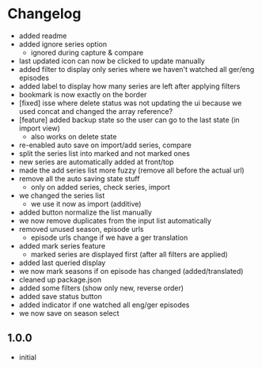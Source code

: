 # Changelog


- added readme
- added ignore series option
  - ignored during capture & compare
- last updated icon can now be clicked to update manually
- added filter to display only series where we haven't watched all ger/eng episodes
- added label to display how many series are left after applying filters
- bookmark is now exactly on the border
- [fixed] isse where delete status was not updating the ui because we used concat and changed the array reference?
- [feature] added backup state so the user can go to the last state (in import view)
  - also works on delete state
- re-enabled auto save on import/add series, compare
- split the series list into marked and not marked ones
- new series are automatically added at front/top
- made the add series list more fuzzy (remove all before the actual url)
- remove all the auto saving state stuff
  - only on added series, check series, import
- we changed the series list
  - we use it now as import (additive)
- added button normalize the list manually
- we now remove duplicates from the input list automatically
- removed unused season, episode urls
  - episode urls change if we have a ger translation
- added mark series feature
  - marked series are displayed first (after all filters are applied)
- added last queried display
- we now mark seasons if on episode has changed (added/translated)
- cleaned up package.json
- added some filters (show only new, reverse order)
- added save status button
- added indicator if one watched all eng/ger episodes
- we now save on season select

## 1.0.0

- initial